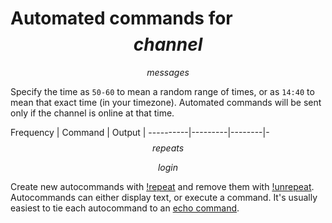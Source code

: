 # Automated commands for $$channel$$

$$messages$$

Specify the time as `50-60` to mean a random range of times, or as `14:40` to mean that
exact time (in your timezone). Automated commands will be sent only if the channel is
online at that time.

Frequency | Command | Output |
----------|---------|--------|-
$$repeats$$

$$login$$

Create new autocommands with [!repeat](https://rosuav.github.io/StilleBot/commands/repeat)
and remove them with [!unrepeat](https://rosuav.github.io/StilleBot/commands/repeat).
Autocommands can either display text, or execute a command. It's usually easiest to tie
each autocommand to an [echo command](https://rosuav.github.io/StilleBot/commands/addcmd).
